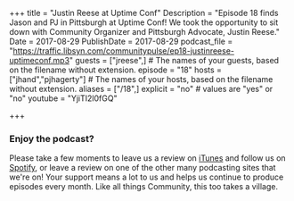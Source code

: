 +++
title = "Justin Reese at Uptime Conf"
Description = "Episode 18 finds Jason and PJ in Pittsburgh at Uptime Conf! We took the opportunity to sit down with Community Organizer and Pittsburgh Advocate, Justin Reese."
Date = 2017-08-29
PublishDate = 2017-08-29
podcast_file = "https://traffic.libsyn.com/communitypulse/ep18-justinreese-uptimeconf.mp3"
guests = ["jreese",] # The names of your guests, based on the filename without extension.
episode = "18"
hosts = ["jhand","pjhagerty"] # The names of your hosts, based on the filename without extension.
aliases = ["/18",]
explicit = "no" # values are "yes" or "no"
youtube = "YjiTI2l0fGQ"

+++

### Enjoy the podcast?
Please take a few moments to leave us a review on [iTunes](https://itunes.apple.com/us/podcast/community-pulse/id1218368182?mt=2) and follow us on [Spotify](https://open.spotify.com/show/3I7g5WfMSgpWu38zZMjet?si=565TMb81SaWwrJYbAIeOxQ), or leave a review on one of the other many podcasting sites that we're on! Your support means a lot to us and helps us continue to produce episodes every month. Like all things Community, this too takes a village.
